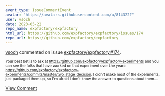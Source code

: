 ```yaml
---
event_type: IssueCommentEvent
avatar: "https://avatars.githubusercontent.com/u/814322?"
user: vsoch
date: 2023-05-22
repo_name: expfactory/expfactory
html_url: https://github.com/expfactory/expfactory/issues/174
repo_url: https://github.com/expfactory/expfactory
---
```


<a href='https://github.com/vsoch' target='_blank'>vsoch</a> commented on issue <a href='https://github.com/expfactory/expfactory/issues/174' target='_blank'>expfactory/expfactory#174</a>.

<small>Your best bet is to ask at https://github.com/expfactory/expfactory-experiments and you can see the folks that have worked on that experiment over the years: https://github.com/expfactory/expfactory-experiments/commits/master/two_stage_decision. I didn't make most of the experiments, just packaged them up, so I'm afraid I don't know the answer to questions about them....</small>

<a href='https://github.com/expfactory/expfactory/issues/174' target='_blank'>View Comment</a>